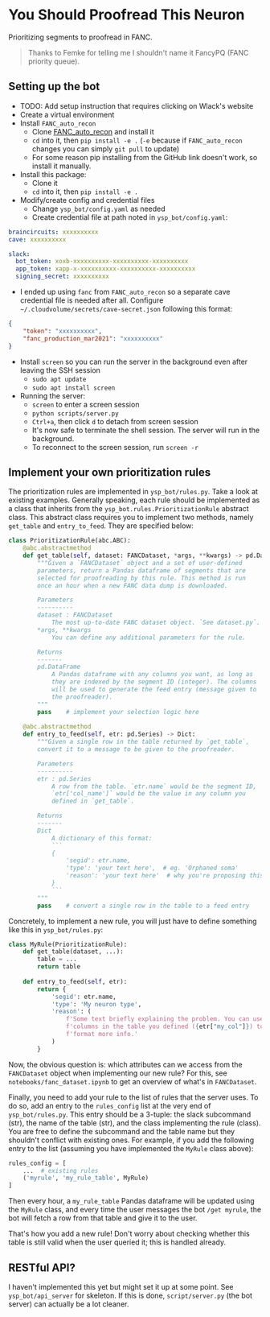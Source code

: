 # You Should Proofread This Neuron

Prioritizing segments to proofread in FANC.

> Thanks to Femke for telling me I shouldn't name it FancyPQ (FANC priority queue).

## Setting up the bot
- TODO: Add setup instruction that requires clicking on Wlack's website
- Create a virtual environment
- Install `FANC_auto_recon`
  - Clone [FANC_auto_recon](https://github.com/htem/FANC_auto_recon/tree/main/fanc) and install it
  - `cd` into it, then `pip install -e .` (`-e` because if `FANC_auto_recon` changes you can simply `git pull` to update)
  - For some reason pip installing from the GitHub link doesn't work, so install it manually.
- Install this package:
  - Clone it
  - `cd` into it, then `pip install -e .`
- Modify/create config and credential files
  - Change `ysp_bot/config.yaml` as needed
  - Create credential file at path noted in `ysp_bot/config.yaml`:
```YAML
braincircuits: xxxxxxxxxx
cave: xxxxxxxxxx

slack:
  bot_token: xoxb-xxxxxxxxxx-xxxxxxxxxx-xxxxxxxxxx
  app_token: xapp-x-xxxxxxxxxx-xxxxxxxxxx-xxxxxxxxxx
  signing_secret: xxxxxxxxxx
```
  - I ended up using `fanc` from `FANC_auto_recon` so a separate cave credential file is needed after all. Configure `~/.cloudvolume/secrets/cave-secret.json` following this format:
```JSON
{
    "token": "xxxxxxxxxx",
    "fanc_production_mar2021": "xxxxxxxxxx"
}
```
- Install `screen` so you can run the server in the background even after leaving the SSH session
  - `sudo apt update`
  - `sudo apt install screen`
- Running the server:
  - `screen` to enter a screen session
  - `python scripts/server.py`
  - `Ctrl+a`, then click `d` to detach from screen session
  - It's now safe to terminate the shell session. The server will run in the background.
  - To reconnect to the screen session, run `screen -r`

## Implement your own prioritization rules
The prioritization rules are implemented in `ysp_bot/rules.py`. Take a look at existing examples. Generally speaking, each rule should be implemented as a class that inherits from the `ysp_bot.rules.PrioritizationRule` abstract class. This abstract class requires you to implement two methods, namely `get_table` and `entry_to_feed`. They are specified below:
```Python
class PrioritizationRule(abc.ABC):
    @abc.abstractmethod
    def get_table(self, dataset: FANCDataset, *args, **kwargs) -> pd.DataFrame:
        """Given a `FANCDataset` object and a set of user-defined
        parameters, return a Pandas dataframe of segments that are
        selected for proofreading by this rule. This method is run
        once an hour when a new FANC data dump is downloaded.

        Parameters
        ----------
        dataset : FANCDataset
            The most up-to-date FANC dataset object. `See dataset.py`.
        *args, **kwargs
            You can define any additional parameters for the rule.

        Returns
        -------
        pd.DataFrame
            A Pandas dataframe with any columns you want, as long as
            they are indexed by the segment ID (integer). The columns
            will be used to generate the feed entry (message given to
            the proofreader).
        """
        pass    # implement your selection logic here
            
    @abc.abstractmethod
    def entry_to_feed(self, etr: pd.Series) -> Dict:
        """Given a single row in the table returned by `get_table`,
        convert it to a message to be given to the proofreader.

        Parameters
        ----------
        etr : pd.Series
            A row from the table. `etr.name` would be the segment ID,
            `etr['col_name']` would be the value in any column you
            defined in `get_table`. 

        Returns
        -------
        Dict
            A dictionary of this format:
            ```
            {
                'segid': etr.name,
                'type': 'your text here',  # eg. 'Orphaned soma'
                'reason': 'your text here'  # why you're proposing this segment
            }
            ```
        """
        pass    # convert a single row in the table to a feed entry
```

Concretely, to implement a new rule, you will just have to define something like this in `ysp_bot/rules.py`:
```Python
class MyRule(PrioritizationRule):
    def get_table(dataset, ...):
        table = ...
        return table
    
    def entry_to_feed(self, etr):
        return {
            'segid': etr.name,
            'type': 'My neuron type',
            'reason': (
                f'Some text briefly explaining the problem. You can use '
                f'columns in the table you defined ({etr["my_col"]}) to '
                f'format more info.'
            )
        }
```

Now, the obvious question is: which attributes can we access from the `FANCDataset` object when implementing our new rule? For this, see `notebooks/fanc_dataset.ipynb` to get an overview of what's in `FANCDataset`.

Finally, you need to add your rule to the list of rules that the server uses. To do so, add an entry to the `rules_config` list at the very end of `ysp_bot/rules.py`. This entry should be a 3-tuple: the slack subcommand (str), the name of the table (str), and the class implementing the rule (class). You are free to define the subcommand and the table name but they shouldn't conflict with existing ones. For example, if you add the following entry to the list (assuming you have implemented the `MyRule` class above):
```Python
rules_config = [
    ...  # existing rules
    ('myrule', 'my_rule_table', MyRule)
]
```
Then every hour, a `my_rule_table` Pandas dataframe will be updated using the `MyRule` class, and every time the user messages the bot `/get myrule`, the bot will fetch a row from that table and give it to the user.

That's how you add a new rule! Don't worry about checking whether this table is still valid when the user queried it; this is handled already.

## RESTful API?
I haven't implemented this yet but might set it up at some point. See `ysp_bot/api_server` for skeleton. If this is done, `script/server.py` (the bot server) can actually be a lot cleaner.
